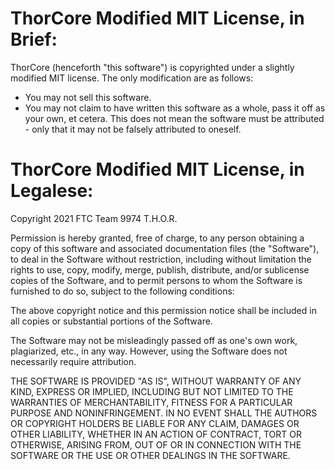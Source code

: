 # ThorCore Modified MIT License, in Brief:
ThorCore (henceforth "this software") is copyrighted under a slightly modified MIT license. The only modification are as follows:
 - You may not sell this software.
 - You may not claim to have written this software as a whole, pass it off as your own, et cetera. This does not mean the software must be attributed - only that it may not be falsely attributed to oneself.

# ThorCore Modified MIT License, in Legalese:
Copyright 2021 FTC Team 9974 T.H.O.R.

Permission is hereby granted, free of charge, to any person obtaining a copy of this software and associated documentation
files (the "Software"), to deal in the Software without restriction, including without limitation the rights to use, copy,
modify, merge, publish, distribute, and/or sublicense copies of the Software, and to permit persons to whom the Software
is furnished to do so, subject to the following conditions:

The above copyright notice and this permission notice shall be included in all copies or substantial portions of the Software.

The Software may not be misleadingly passed off as one's own work, plagiarized, etc., in any way. However, using the Software does not necessarily require attribution.

THE SOFTWARE IS PROVIDED "AS IS", WITHOUT WARRANTY OF ANY KIND, EXPRESS OR IMPLIED, INCLUDING BUT NOT LIMITED TO THE WARRANTIES OF MERCHANTABILITY, FITNESS FOR A PARTICULAR PURPOSE AND NONINFRINGEMENT. IN NO EVENT SHALL THE AUTHORS OR COPYRIGHT HOLDERS BE LIABLE FOR ANY CLAIM, DAMAGES OR OTHER LIABILITY, WHETHER IN AN ACTION OF CONTRACT, TORT OR OTHERWISE, ARISING FROM, OUT OF OR IN CONNECTION WITH THE SOFTWARE OR THE USE OR OTHER DEALINGS IN THE SOFTWARE.